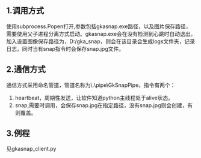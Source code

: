 ## 1.调用方式
使用subprocess.Popen打开,参数包括gkasnap.exe路径，以及图片保存路径，需要使用父子进程分离方式启动。gkasnap.exe会在没有检测到心跳时自动退出。
加入设置图像保存路径为，D:/gka_snap，则会在该目录会生成logs文件夹，记录日志，同时当有snap指令时会保存snap.jpg文件。

## 2.通信方式
通信方式采用命名管道，管道名称为\\.\pipe\GkSnapPipe，指令有两个：
1. heartbeat，周期性发送，让软件知道python主线程处于alive状态。
2. snap,需要时调用，会保存snap.jpg在指定路径，没有snap.jpg则会创建，有则覆盖。

## 3.例程
见gkasnap_client.py